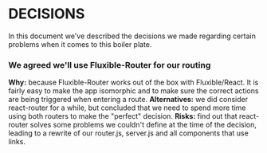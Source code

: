 # DECISIONS #

In this document we've described the decisions we made regarding certain problems when it comes to this boiler plate.

### We agreed we'll use Fluxible-Router for our routing ###

**Why:** because Fluxible-Router works out of the box with Fluxible/React. It is fairly easy to make the app isomorphic and to make sure the correct actions are being triggered when entering a route.
**Alternatives:** we did consider react-router for a while, but concluded that we need to spend more time using both routers to make the "perfect" decision.
**Risks:** find out that react-router solves some problems we couldn't define at the time of the decision, leading to a rewrite of our router.js, server.js and all components that use links.
